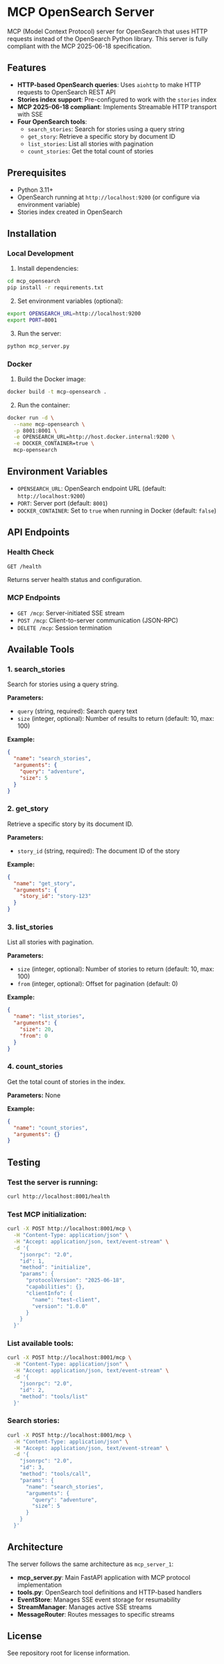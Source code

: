 # MCP OpenSearch Server

MCP (Model Context Protocol) server for OpenSearch that uses HTTP requests instead of the OpenSearch Python library. This server is fully compliant with the MCP 2025-06-18 specification.

## Features

- **HTTP-based OpenSearch queries**: Uses `aiohttp` to make HTTP requests to OpenSearch REST API
- **Stories index support**: Pre-configured to work with the `stories` index
- **MCP 2025-06-18 compliant**: Implements Streamable HTTP transport with SSE
- **Four OpenSearch tools**:
  - `search_stories`: Search for stories using a query string
  - `get_story`: Retrieve a specific story by document ID
  - `list_stories`: List all stories with pagination
  - `count_stories`: Get the total count of stories

## Prerequisites

- Python 3.11+
- OpenSearch running at `http://localhost:9200` (or configure via environment variable)
- Stories index created in OpenSearch

## Installation

### Local Development

1. Install dependencies:
```bash
cd mcp_opensearch
pip install -r requirements.txt
```

2. Set environment variables (optional):
```bash
export OPENSEARCH_URL=http://localhost:9200
export PORT=8001
```

3. Run the server:
```bash
python mcp_server.py
```

### Docker

1. Build the Docker image:
```bash
docker build -t mcp-opensearch .
```

2. Run the container:
```bash
docker run -d \
  --name mcp-opensearch \
  -p 8001:8001 \
  -e OPENSEARCH_URL=http://host.docker.internal:9200 \
  -e DOCKER_CONTAINER=true \
  mcp-opensearch
```

## Environment Variables

- `OPENSEARCH_URL`: OpenSearch endpoint URL (default: `http://localhost:9200`)
- `PORT`: Server port (default: `8001`)
- `DOCKER_CONTAINER`: Set to `true` when running in Docker (default: `false`)

## API Endpoints

### Health Check
```bash
GET /health
```

Returns server health status and configuration.

### MCP Endpoints
- `GET /mcp`: Server-initiated SSE stream
- `POST /mcp`: Client-to-server communication (JSON-RPC)
- `DELETE /mcp`: Session termination

## Available Tools

### 1. search_stories
Search for stories using a query string.

**Parameters:**
- `query` (string, required): Search query text
- `size` (integer, optional): Number of results to return (default: 10, max: 100)

**Example:**
```json
{
  "name": "search_stories",
  "arguments": {
    "query": "adventure",
    "size": 5
  }
}
```

### 2. get_story
Retrieve a specific story by its document ID.

**Parameters:**
- `story_id` (string, required): The document ID of the story

**Example:**
```json
{
  "name": "get_story",
  "arguments": {
    "story_id": "story-123"
  }
}
```

### 3. list_stories
List all stories with pagination.

**Parameters:**
- `size` (integer, optional): Number of stories to return (default: 10, max: 100)
- `from` (integer, optional): Offset for pagination (default: 0)

**Example:**
```json
{
  "name": "list_stories",
  "arguments": {
    "size": 20,
    "from": 0
  }
}
```

### 4. count_stories
Get the total count of stories in the index.

**Parameters:** None

**Example:**
```json
{
  "name": "count_stories",
  "arguments": {}
}
```

## Testing

### Test the server is running:
```bash
curl http://localhost:8001/health
```

### Test MCP initialization:
```bash
curl -X POST http://localhost:8001/mcp \
  -H "Content-Type: application/json" \
  -H "Accept: application/json, text/event-stream" \
  -d '{
    "jsonrpc": "2.0",
    "id": 1,
    "method": "initialize",
    "params": {
      "protocolVersion": "2025-06-18",
      "capabilities": {},
      "clientInfo": {
        "name": "test-client",
        "version": "1.0.0"
      }
    }
  }'
```

### List available tools:
```bash
curl -X POST http://localhost:8001/mcp \
  -H "Content-Type: application/json" \
  -H "Accept: application/json, text/event-stream" \
  -d '{
    "jsonrpc": "2.0",
    "id": 2,
    "method": "tools/list"
  }'
```

### Search stories:
```bash
curl -X POST http://localhost:8001/mcp \
  -H "Content-Type: application/json" \
  -H "Accept: application/json, text/event-stream" \
  -d '{
    "jsonrpc": "2.0",
    "id": 3,
    "method": "tools/call",
    "params": {
      "name": "search_stories",
      "arguments": {
        "query": "adventure",
        "size": 5
      }
    }
  }'
```

## Architecture

The server follows the same architecture as `mcp_server_1`:

- **mcp_server.py**: Main FastAPI application with MCP protocol implementation
- **tools.py**: OpenSearch tool definitions and HTTP-based handlers
- **EventStore**: Manages SSE event storage for resumability
- **StreamManager**: Manages active SSE streams
- **MessageRouter**: Routes messages to specific streams

## License

See repository root for license information.
